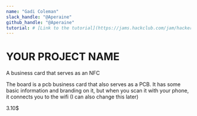 ```yaml
---
name: "Gadi Coleman"
slack_handle: "@Aperaine"
github_handle: "@Aperaine"
tutorial: # [Link to the tutorial](https://jams.hackclub.com/jam/hacker-card) if you used one
---
```


# YOUR PROJECT NAME
A business card that serves as an NFC
<!-- Describe your board in 2-3 sentences. What are you making? What will it do? -->
The board is a pcb business card that also serves as a PCB. It has some basic information and branding on it, but when you scan it with your phone, it connects you to the wifi (I can also change this later)
<!-- How much is it going to cost? -->
3.10$
<!-- Tell us a little bit about your design process. What were some challenges? What helped? ***Totally optional*** -->
